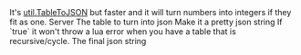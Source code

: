 <function name="FancyTableToJSON" parent="util" type="libraryfunc">
	<description>
		It's <a href="https://wiki.facepunch.com/gmod/util.TableToJSON">util.TableToJSON</a> but faster and it will turn numbers into integers if they fit as one.  
	</description>
	<realm>Server</realm>
	<args>
		<arg name="tbl" type="table">The table to turn into json</arg>
		<arg name="pretty" type="boolean">Make it a pretty json string</arg>
		<arg name="ignorecycle" type="boolean" default="false">If `true` it won't throw a lua error when you have a table that is recursive/cycle.</arg>
	</args>
	<rets>
		<ret name="json" type="string">The final json string</ret>
	</rets>
</function>